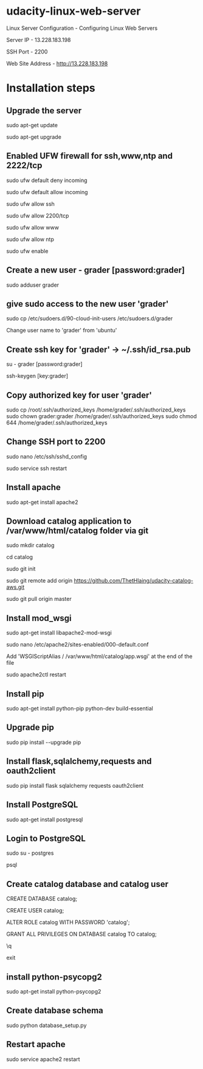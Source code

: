 # udacity-linux-web-server
Linux Server Configuration - Configuring Linux Web Servers

Server IP - 13.228.183.198

SSH Port - 2200

Web Site Address - http://13.228.183.198



# Installation steps

## Upgrade the server

sudo apt-get update

sudo apt-get upgrade



## Enabled UFW firewall for ssh,www,ntp and 2222/tcp

sudo ufw default deny incoming

sudo ufw default allow incoming

sudo ufw allow ssh

sudo ufw allow 2200/tcp

sudo ufw allow www

sudo ufw allow ntp

sudo ufw enable



## Create a new user - grader [password:grader]

sudo adduser grader


## give sudo access to the new user 'grader'

sudo cp /etc/sudoers.d/90-cloud-init-users /etc/sudoers.d/grader

Change user name to 'grader' from 'ubuntu'


## Create ssh key for 'grader' -> ~/.ssh/id_rsa.pub

su - grader [password:grader] 

ssh-keygen [key:grader]

## Copy authorized key for user 'grader'

sudo cp /root/.ssh/authorized_keys /home/grader/.ssh/authorized_keys
sudo chown grader:grader /home/grader/.ssh/authorized_keys
sudo chmod 644 /home/grader/.ssh/authorized_keys  


## Change SSH port to 2200

sudo nano /etc/ssh/sshd_config

sudo service ssh restart


## Install apache

sudo apt-get install apache2


## Download catalog application to /var/www/html/catalog folder via git

sudo mkdir catalog

cd catalog

sudo git init

sudo git remote add origin https://github.com/ThetHlaing/udacity-catalog-aws.git

sudo git pull origin master



## Install mod_wsgi 

sudo apt-get install libapache2-mod-wsgi

sudo nano /etc/apache2/sites-enabled/000-default.conf

Add 'WSGIScriptAlias / /var/www/html/catalog/app.wsgi' at the end of the file

sudo apache2ctl restart



## Install pip

sudo apt-get install python-pip python-dev build-essential


## Upgrade pip

sudo pip install --upgrade pip


## Install flask,sqlalchemy,requests and oauth2client

sudo pip install flask sqlalchemy requests oauth2client


## Install PostgreSQL 

sudo apt-get install postgresql


## Login to PostgreSQL

sudo su - postgres

psql



## Create catalog database and catalog user

CREATE DATABASE catalog;

CREATE USER catalog;

ALTER ROLE catalog WITH PASSWORD 'catalog';

GRANT ALL PRIVILEGES ON DATABASE catalog TO catalog;

\q

exit



## install python-psycopg2

sudo apt-get install python-psycopg2


## Create database schema

sudo python database_setup.py


## Restart apache

sudo service apache2 restart


